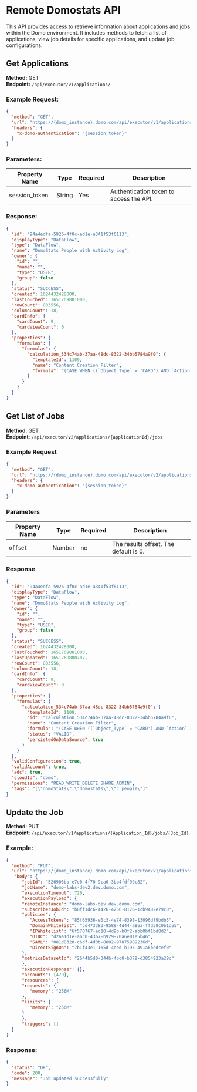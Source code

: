 # Remote Domostats API

This API provides access to retrieve information about applications and jobs within the Domo environment. It includes methods to fetch a list of applications, view job details for specific applications, and update job configurations.

## Get Applications

**Method:** GET  
**Endpoint:** `/api/executor/v1/applications/`

### Example Request:
```json
{
  "method": "GET",
  "url": "https://{domo_instance}.domo.com/api/executor/v1/applications/",
  "headers": {
    "x-domo-authentication": "{session_token}"
  }
}
```

### Parameters:
| Property Name       | Type           | Required   | Description                                                                 |
| ------------------- | -------------- | ---------- | --------------------------------------------------------------------------- |
| session_token       | String         | Yes        | Authentication token to access the API.                                    |

### Response:

```json
{
  "id": "94a4edfa-5926-4f0c-ad1e-a341f53f6113",
  "displayType": "DataFlow",
  "type": "DataFlow",
  "name": "DomoStats People with Activity Log",
  "owner": {
    "id": "",
    "name": "",
    "type": "USER",
    "group": false
  },
  "status": "SUCCESS",
  "created": 1624432428000,
  "lastTouched": 1651769881000,
  "rowCount": 833556,
  "columnCount": 18,
  "cardInfo": {
    "cardCount": 9,
    "cardViewCount": 0
  },
  "properties": {
    "formulas": {
      "formulas": {
        "calculation_534c74ab-37aa-48dc-8322-34bb5784a9f0": {
          "templateId": 1109,
          "name": "Content Creation Filter",
          "formula": "(CASE WHEN ((`Object_Type` = 'CARD') AND `Action` IN ('CREATED', 'UPDATED', 'ADDED', 'DUPLICATED', 'SHARED')) THEN 1 ELSE 0 END)"
        }
      }
    }
  }
}
```

## Get List of Jobs

**Method**: GET  
**Endpoint**: `/api/executor/v2/applications/{applicationId}/jobs`

### Example Request

```json
{
  "method": "GET",
  "url": "https://{domo_instance}.domo.com/api/executor/v2/applications/50e7230f-d2f2-42e2-a208-d94c8ae9f64c/jobs?offset=0",
  "headers": {
    "x-domo-authentication": "{session_token}"
  }
}
```

### **Parameters**

| Property Name | Type | Required | Description |
| ------------- | -------------------------- | ----------------- | --------------------------------------------------------------------------------------------- |
| `offset` | Number | no | The results offset. The default is 0. |

### **Response**
```json
{
  "id": "94a4edfa-5926-4f0c-ad1e-a341f53f6113",
  "displayType": "DataFlow",
  "type": "DataFlow",
  "name": "DomoStats People with Activity Log",
  "owner": {
    "id": "",
    "name": "",
    "type": "USER",
    "group": false
  },
  "status": "SUCCESS",
  "created": 1624432428000,
  "lastTouched": 1651769881000,
  "lastUpdated": 1651769880787,
  "rowCount": 833556,
  "columnCount": 18,
  "cardInfo": {
    "cardCount": 9,
    "cardViewCount": 0
  },
  "properties": {
    "formulas": {
      "calculation_534c74ab-37aa-48dc-8322-34bb5784a9f0": {
        "templateId": 1109,
        "id": "calculation_534c74ab-37aa-48dc-8322-34bb5784a9f0",
        "name": "Content Creation Filter",
        "formula": "(CASE WHEN ((`Object_Type` = 'CARD') AND `Action` IN ('CREATED', 'UPDATED’, ‘ADDED’, ‘DUPLICATED’, ‘SHARED')) THEN 1 WHEN ((`Object_Type` = 'DRILL_VIEW') AND (`Action` = 'ADD_DRILL_VIEW')) THEN 1 ...",
        "status": "VALID",
        "persistedOnDataSource": true
      }
    }
  },
  "validConfiguration": true,
  "validAccount": true,
  "adc": true,
  "cloudId": "domo",
  "permissions": "READ_WRITE_DELETE_SHARE_ADMIN",
  "tags": "[\"domoStats\",\"domostats\",\"c_people\"]"
}
```

## Update the Job

**Method**: PUT  
**Endpoint**: `/api/executor/v1/applications/{Application_Id}/jobs/{Job_Id}`  

### Example:
```json
{
  "method": "PUT",
  "url": "https://{domo_instance}.domo.com/api/executor/v1/applications/{Application_Id}/jobs/{Job_Id}",
   "body": {
      "jobId": "526906bb-e7e0-4f70-9ca0-3bb4fdf99c82",
      "jobName": "domo-labs-dev2.dev.domo.com",
      "executionTimeout": 720,
      "executionPayload": {
      "remoteInstance": "domo-labs-dev.dev.domo.com",
      "subscriberJobId": "b8ff1dc6-4426-4256-8176-1cb9482e79c0",
      "policies": {
         "AccessTokens": "85f65936-e0c3-4e74-8398-13096df9bdb3",
         "DomainWhitelist": "cd473383-9589-4d44-a85a-ffd58c0b1d55",
         "IPWhitelist": "6f570767-ec10-4d9b-b0f2-abb0bf1bd8d2",
         "OIDC": "d26a1d1e-a6c0-4367-b929-70a6e01e5b46",
         "SAML": "081d8320-c6df-4d0b-8802-97875989236d",
         "DirectSignOn": "7b1f43e1-165d-4eed-b195-491a6bedcef0"
      },
      "metricsDatasetId": "2644b5d0-344b-4bc0-b379-d3854923a29c"
      },
      "executionResponse": {},
      "accounts": [479],
      "resources": {
      "requests": {
         "memory": "256M"
      },
      "limits": {
         "memory": "256M"
      }
      },
      "triggers": []
  }
}
```

### Response:
```json
{
  "status": "OK",
  "code": 200,
  "message": "Job updated successfully"
}
```
